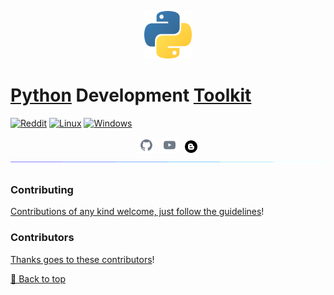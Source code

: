 <p align="center"><a href="https://github.com/cybersecurity-dev/awesome-python-programming-language">
  <img width="15%" src="https://github.com/cybersecurity-dev/cybersecurity-dev/blob/main/assets/python.svg" />
</a></p>

# [Python](https://www.python.org/) Development [Toolkit](https://github.com/cybersecurity-dev/awesome-python-programming-language)
[![Reddit](https://img.shields.io/badge/Reddit-FF4500?style=for-the-badge&logo=reddit&logoColor=white)](https://www.reddit.com/r/Python/) [![Linux](https://img.shields.io/badge/Linux-FCC624?style=for-the-badge&logo=linux&logoColor=black)](https://github.com/cybersecurity-dev/Bash-Toolkit?tab=readme-ov-file#programming-language) [![Windows](https://custom-icon-badges.demolab.com/badge/Windows-0078D6?style=for-the-badge&logo=windows11&logoColor=white)](https://github.com/cybersecurity-dev/PowerShell-Toolkit?tab=readme-ov-file#programming-language)

<p align="center">
    <a href="https://github.com/cybersecurity-dev/"><img height="25" src="https://github.com/cybersecurity-dev/cybersecurity-dev/blob/main/assets/github.svg" alt="GitHub"></a>
    &nbsp;
    <a href="https://www.youtube.com/@CyberThreatDefence"><img height="25" src="https://github.com/cybersecurity-dev/cybersecurity-dev/blob/main/assets/youtube.svg" alt="YouTube"></a>
    &nbsp;
    <a href="https://cyberthreatdefence.com/my_awesome_lists"><img height="20" src="https://github.com/cybersecurity-dev/cybersecurity-dev/blob/main/assets/blog.svg" alt="My Awesome Lists"></a>
    <img src="https://github.com/cybersecurity-dev/cybersecurity-dev/blob/main/assets/bar.gif">
</p>



##

### Contributing

[Contributions of any kind welcome, just follow the guidelines](contributing.md)!

### Contributors

[Thanks goes to these contributors](https://github.com/cybersecurity-dev/Python-Toolkit/graphs/contributors)!

[🔼 Back to top](#Python-Programming-Toolkit-)
